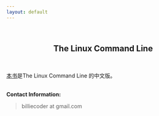 ```yaml
---
layout: default
---
```

<br />
<h2 style="text-align:center">The Linux Command Line</h2>
<br />

[本书](book)是The Linux Command Line 的中文版。

<p><br /><b>Contact Information:</b></p>

<blockquote>
<p>
billiecoder at gmail.com
</p>
</blockquote>

